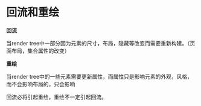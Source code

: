 # 回流和重绘



**回流**

当render tree中一部分因为元素的尺寸，布局，隐藏等改变而需要重新构建。（页面布局，集合属性的改变）



**重绘**

当render tree中的一些元素需要更新属性，而属性只是影响元素的外观，风格，而不会影响布局的，只会影响



回流必将引起重绘，重绘不一定引起回流。
